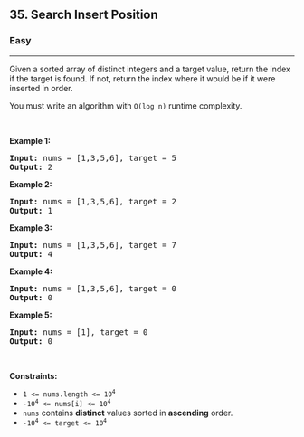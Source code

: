 <h2>35. Search Insert Position</h2><h3>Easy</h3><hr><div><p>Given a sorted array of distinct integers and a target value, return the index if the target is found. If not, return the index where it would be if it were inserted in order.</p>

<p>You must&nbsp;write an algorithm with&nbsp;<code>O(log n)</code> runtime complexity.</p>

<p>&nbsp;</p>
<p><strong>Example 1:</strong></p>
<pre><strong>Input:</strong> nums = [1,3,5,6], target = 5
<strong>Output:</strong> 2
</pre><p><strong>Example 2:</strong></p>
<pre><strong>Input:</strong> nums = [1,3,5,6], target = 2
<strong>Output:</strong> 1
</pre><p><strong>Example 3:</strong></p>
<pre><strong>Input:</strong> nums = [1,3,5,6], target = 7
<strong>Output:</strong> 4
</pre><p><strong>Example 4:</strong></p>
<pre><strong>Input:</strong> nums = [1,3,5,6], target = 0
<strong>Output:</strong> 0
</pre><p><strong>Example 5:</strong></p>
<pre><strong>Input:</strong> nums = [1], target = 0
<strong>Output:</strong> 0
</pre>
<p>&nbsp;</p>
<p><strong>Constraints:</strong></p>

<ul>
	<li><code>1 &lt;= nums.length &lt;= 10<sup style="">4</sup></code></li>
	<li><code>-10<sup style="">4</sup> &lt;= nums[i] &lt;= 10<sup style="">4</sup></code></li>
	<li><code>nums</code> contains <strong>distinct</strong> values sorted in <strong>ascending</strong> order.</li>
	<li><code>-10<sup style="">4</sup> &lt;= target &lt;= 10<sup style="">4</sup></code></li>
</ul>
</div>